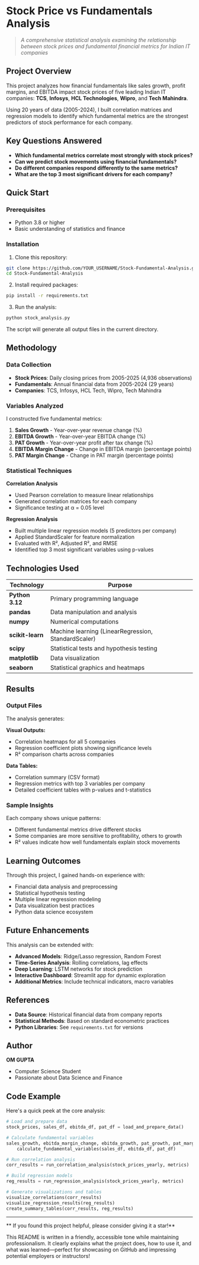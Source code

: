 
# Stock Price vs Fundamentals Analysis

> *A comprehensive statistical analysis examining the relationship between stock prices and fundamental financial metrics for Indian IT companies*

##  Project Overview

This project analyzes how financial fundamentals like sales growth, profit margins, and EBITDA impact stock prices of five leading Indian IT companies: **TCS**, **Infosys**, **HCL Technologies**, **Wipro**, and **Tech Mahindra**.

Using 20 years of data (2005-2024), I built correlation matrices and regression models to identify which fundamental metrics are the strongest predictors of stock performance for each company.

## Key Questions Answered

- **Which fundamental metrics correlate most strongly with stock prices?**
- **Can we predict stock movements using financial fundamentals?**
- **Do different companies respond differently to the same metrics?**
- **What are the top 3 most significant drivers for each company?**


##  Quick Start

### Prerequisites

- Python 3.8 or higher
- Basic understanding of statistics and finance

### Installation

1. Clone this repository:
```bash
git clone https://github.com/YOUR_USERNAME/Stock-Fundamental-Analysis.git
cd Stock-Fundamental-Analysis
```

2. Install required packages:
```bash
pip install -r requirements.txt
```

3. Run the analysis:
```bash
python stock_analysis.py
```

The script will generate all output files in the current directory.

##  Methodology

### Data Collection

- **Stock Prices**: Daily closing prices from 2005-2025 (4,936 observations)
- **Fundamentals**: Annual financial data from 2005-2024 (29 years)
- **Companies**: TCS, Infosys, HCL Tech, Wipro, Tech Mahindra

### Variables Analyzed

I constructed five fundamental metrics:

1. **Sales Growth** - Year-over-year revenue change (%)
2. **EBITDA Growth** - Year-over-year EBITDA change (%)
3. **PAT Growth** - Year-over-year profit after tax change (%)
4. **EBITDA Margin Change** - Change in EBITDA margin (percentage points)
5. **PAT Margin Change** - Change in PAT margin (percentage points)

### Statistical Techniques

**Correlation Analysis**
- Used Pearson correlation to measure linear relationships
- Generated correlation matrices for each company
- Significance testing at α = 0.05 level

**Regression Analysis**
- Built multiple linear regression models (5 predictors per company)
- Applied StandardScaler for feature normalization
- Evaluated with R², Adjusted R², and RMSE
- Identified top 3 most significant variables using p-values

##  Technologies Used

| Technology | Purpose |
|------------|---------|
| **Python 3.12** | Primary programming language |
| **pandas** | Data manipulation and analysis |
| **numpy** | Numerical computations |
| **scikit-learn** | Machine learning (LinearRegression, StandardScaler) |
| **scipy** | Statistical tests and hypothesis testing |
| **matplotlib** | Data visualization |
| **seaborn** | Statistical graphics and heatmaps |

##  Results

### Output Files

The analysis generates:

**Visual Outputs:**
- Correlation heatmaps for all 5 companies
- Regression coefficient plots showing significance levels
- R² comparison charts across companies

**Data Tables:**
- Correlation summary (CSV format)
- Regression metrics with top 3 variables per company
- Detailed coefficient tables with p-values and t-statistics

### Sample Insights

Each company shows unique patterns:
- Different fundamental metrics drive different stocks
- Some companies are more sensitive to profitability, others to growth
- R² values indicate how well fundamentals explain stock movements

## Learning Outcomes

Through this project, I gained hands-on experience with:
- Financial data analysis and preprocessing
- Statistical hypothesis testing
- Multiple linear regression modeling
- Data visualization best practices
- Python data science ecosystem

##  Future Enhancements

This analysis can be extended with:

- **Advanced Models**: Ridge/Lasso regression, Random Forest
- **Time-Series Analysis**: Rolling correlations, lag effects
- **Deep Learning**: LSTM networks for stock prediction
- **Interactive Dashboard**: Streamlit app for dynamic exploration
- **Additional Metrics**: Include technical indicators, macro variables

##  References

- **Data Source**: Historical financial data from company reports
- **Statistical Methods**: Based on standard econometric practices
- **Python Libraries**: See `requirements.txt` for versions

##  Author

**OM GUPTA**
- Computer Science Student
- Passionate about Data Science and Finance



##  Code Example

Here's a quick peek at the core analysis:

```python
# Load and prepare data
stock_prices, sales_df, ebitda_df, pat_df = load_and_prepare_data()

# Calculate fundamental variables
sales_growth, ebitda_margin_change, ebitda_growth, pat_growth, pat_margin_change = \
    calculate_fundamental_variables(sales_df, ebitda_df, pat_df)

# Run correlation analysis
corr_results = run_correlation_analysis(stock_prices_yearly, metrics)

# Build regression models
reg_results = run_regression_analysis(stock_prices_yearly, metrics)

# Generate visualizations and tables
visualize_correlations(corr_results)
visualize_regression_results(reg_results)
create_summary_tables(corr_results, reg_results)
```

***


** If you found this project helpful, please consider giving it a star!**


This README is written in a friendly, accessible tone while maintaining professionalism. It clearly explains what the project does, how to use it, and what was learned—perfect for showcasing on GitHub and impressing potential employers or instructors!
